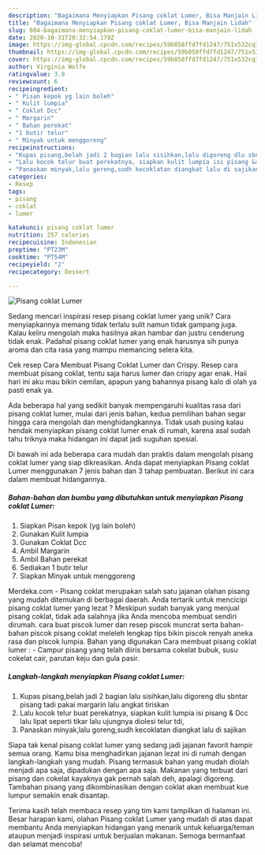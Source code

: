 ```yaml
---
description: "Bagaimana Menyiapkan Pisang coklat Lumer, Bisa Manjain Lidah"
title: "Bagaimana Menyiapkan Pisang coklat Lumer, Bisa Manjain Lidah"
slug: 604-bagaimana-menyiapkan-pisang-coklat-lumer-bisa-manjain-lidah
date: 2020-10-31T20:32:54.179Z
image: https://img-global.cpcdn.com/recipes/59b858ffd7fd1247/751x532cq70/pisang-coklat-lumer-foto-resep-utama.jpg
thumbnail: https://img-global.cpcdn.com/recipes/59b858ffd7fd1247/751x532cq70/pisang-coklat-lumer-foto-resep-utama.jpg
cover: https://img-global.cpcdn.com/recipes/59b858ffd7fd1247/751x532cq70/pisang-coklat-lumer-foto-resep-utama.jpg
author: Virginia Wolfe
ratingvalue: 3.9
reviewcount: 6
recipeingredient:
- " Pisan kepok yg lain boleh"
- " Kulit lumpia"
- " Coklat Dcc"
- " Margarin"
- " Bahan perekat"
- "1 butir telur"
- " Minyak untuk menggoreng"
recipeinstructions:
- "Kupas pisang,belah jadi 2 bagian lalu sisihkan,lalu digoreng dlu sbntar pisang tadi pakai margarin lalu angkat tiriskan"
- "Lalu kocok telur buat perekatnya, siapkan kulit lumpia isi pisang &amp; Dcc lalu lipat seperti tikar lalu ujungnya diolesi telur tdi,"
- "Panaskan minyak,lalu goreng,sudh kecoklatan diangkat lalu di sajikan"
categories:
- Resep
tags:
- pisang
- coklat
- lumer

katakunci: pisang coklat lumer 
nutrition: 257 calories
recipecuisine: Indonesian
preptime: "PT23M"
cooktime: "PT54M"
recipeyield: "2"
recipecategory: Dessert

---
```



![Pisang coklat Lumer](https://img-global.cpcdn.com/recipes/59b858ffd7fd1247/751x532cq70/pisang-coklat-lumer-foto-resep-utama.jpg)

Sedang mencari inspirasi resep pisang coklat lumer yang unik? Cara menyiapkannya memang tidak terlalu sulit namun tidak gampang juga. Kalau keliru mengolah maka hasilnya akan hambar dan justru cenderung tidak enak. Padahal pisang coklat lumer yang enak harusnya sih punya aroma dan cita rasa yang mampu memancing selera kita.

Cek resep Cara Membuat Pisang Coklat Lumer dan Crispy. Resep cara membuat pisang coklat, tentu saja harus lumer dan crispy agar enak. Haii hari ini aku mau bikin cemilan, apapun yang bahannya pisang kalo di olah ya pasti enak ya.

Ada beberapa hal yang sedikit banyak mempengaruhi kualitas rasa dari pisang coklat lumer, mulai dari jenis bahan, kedua pemilihan bahan segar hingga cara mengolah dan menghidangkannya. Tidak usah pusing kalau hendak menyiapkan pisang coklat lumer enak di rumah, karena asal sudah tahu triknya maka hidangan ini dapat jadi suguhan spesial.


Di bawah ini ada beberapa cara mudah dan praktis dalam mengolah pisang coklat lumer yang siap dikreasikan. Anda dapat menyiapkan Pisang coklat Lumer menggunakan 7 jenis bahan dan 3 tahap pembuatan. Berikut ini cara dalam membuat hidangannya.

<!--inarticleads1-->

##### Bahan-bahan dan bumbu yang dibutuhkan untuk menyiapkan Pisang coklat Lumer:

1. Siapkan  Pisan kepok (yg lain boleh)
1. Gunakan  Kulit lumpia
1. Gunakan  Coklat Dcc
1. Ambil  Margarin
1. Ambil  Bahan perekat
1. Sediakan 1 butir telur
1. Siapkan  Minyak untuk menggoreng


Merdeka.com - Pisang coklat merupakan salah satu jajanan olahan pisang yang mudah ditemukan di berbagai daerah. Anda tertarik untuk mencicipi pisang coklat lumer yang lezat ? Meskipun sudah banyak yang menjual pisang coklat, tidak ada salahnya jika Anda mencoba membuat sendiri dirumah. cara buat piscok lumer dan resep piscok muncrat serta bahan-bahan piscok pisang coklat meleleh lengkap tips bikin piscok renyah aneka rasa dan piscok lumpia. Bahan yang digunakan Cara membuat pisang coklat lumer : - Campur pisang yang telah diiris bersama cokelat bubuk, susu cokelat cair, parutan keju dan gula pasir. 

<!--inarticleads2-->

##### Langkah-langkah menyiapkan Pisang coklat Lumer:

1. Kupas pisang,belah jadi 2 bagian lalu sisihkan,lalu digoreng dlu sbntar pisang tadi pakai margarin lalu angkat tiriskan
1. Lalu kocok telur buat perekatnya, siapkan kulit lumpia isi pisang &amp; Dcc lalu lipat seperti tikar lalu ujungnya diolesi telur tdi,
1. Panaskan minyak,lalu goreng,sudh kecoklatan diangkat lalu di sajikan


Siapa tak kenal pisang coklat lumer yang sedang jadi jajanan favorit hampir semua orang. Kamu bisa menghadirkan jajanan lezat ini di rumah dengan langkah-langkah yang mudah. Pisang termasuk bahan yang mudah diolah menjadi apa saja, dipadukan dengan apa saja. Makanan yang terbuat dari pisang dan cokelat kayaknya gak pernah salah deh, apalagi digoreng. Tambahan pisang yang dikombinasikan dengan coklat akan membuat kue lumpur semakin enak disantap. 

Terima kasih telah membaca resep yang tim kami tampilkan di halaman ini. Besar harapan kami, olahan Pisang coklat Lumer yang mudah di atas dapat membantu Anda menyiapkan hidangan yang menarik untuk keluarga/teman ataupun menjadi inspirasi untuk berjualan makanan. Semoga bermanfaat dan selamat mencoba!
